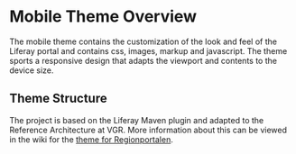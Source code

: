 # Mobile Theme Overview #
The mobile theme contains the customization of the look and feel of the Liferay portal and contains css, images, markup and javascript. The theme sports a responsive design that adapts the viewport and contents to the device size.

## Theme Structure ##
The project is based on the Liferay Maven plugin and adapted to the Reference Architecture at VGR. More information about this can be viewed in the wiki for the [theme for Regionportalen](http://code.google.com/p/oppna-program-vgr-rp-theme/wiki/ThemeOverview,).
